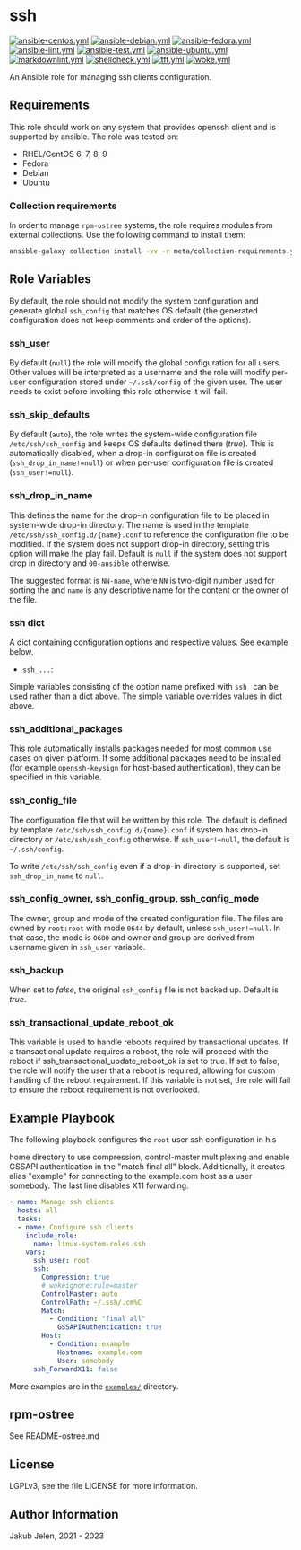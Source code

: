 # ssh

[![ansible-centos.yml](https://github.com/linux-system-roles/ssh/actions/workflows/ansible-centos.yml/badge.svg)](https://github.com/linux-system-roles/ssh/actions/workflows/ansible-centos.yml) [![ansible-debian.yml](https://github.com/linux-system-roles/ssh/actions/workflows/ansible-debian.yml/badge.svg)](https://github.com/linux-system-roles/ssh/actions/workflows/ansible-debian.yml) [![ansible-fedora.yml](https://github.com/linux-system-roles/ssh/actions/workflows/ansible-fedora.yml/badge.svg)](https://github.com/linux-system-roles/ssh/actions/workflows/ansible-fedora.yml) [![ansible-lint.yml](https://github.com/linux-system-roles/ssh/actions/workflows/ansible-lint.yml/badge.svg)](https://github.com/linux-system-roles/ssh/actions/workflows/ansible-lint.yml) [![ansible-test.yml](https://github.com/linux-system-roles/ssh/actions/workflows/ansible-test.yml/badge.svg)](https://github.com/linux-system-roles/ssh/actions/workflows/ansible-test.yml) [![ansible-ubuntu.yml](https://github.com/linux-system-roles/ssh/actions/workflows/ansible-ubuntu.yml/badge.svg)](https://github.com/linux-system-roles/ssh/actions/workflows/ansible-ubuntu.yml) [![markdownlint.yml](https://github.com/linux-system-roles/ssh/actions/workflows/markdownlint.yml/badge.svg)](https://github.com/linux-system-roles/ssh/actions/workflows/markdownlint.yml) [![shellcheck.yml](https://github.com/linux-system-roles/ssh/actions/workflows/shellcheck.yml/badge.svg)](https://github.com/linux-system-roles/ssh/actions/workflows/shellcheck.yml) [![tft.yml](https://github.com/linux-system-roles/ssh/actions/workflows/tft.yml/badge.svg)](https://github.com/linux-system-roles/ssh/actions/workflows/tft.yml) [![woke.yml](https://github.com/linux-system-roles/ssh/actions/workflows/woke.yml/badge.svg)](https://github.com/linux-system-roles/ssh/actions/workflows/woke.yml)

An Ansible role for managing ssh clients configuration.

## Requirements

This role should work on any system that provides openssh client and is
supported by ansible. The role was tested on:

* RHEL/CentOS 6, 7, 8, 9
* Fedora
* Debian
* Ubuntu

### Collection requirements

In order to manage `rpm-ostree` systems, the role requires modules from external
collections.  Use the following command to install them:

```bash
ansible-galaxy collection install -vv -r meta/collection-requirements.yml
```

## Role Variables

By default, the role should not modify the system configuration and generate
global `ssh_config` that matches OS default (the generated configuration does
not keep comments and order of the options).

### ssh_user

By default (`null`) the role will modify the global configuration for all
users. Other values will be interpreted as a username and the role will
modify per-user configuration stored under `~/.ssh/config` of the given user.
The user needs to exist before invoking this role otherwise it will fail.

### ssh_skip_defaults

By default (`auto`), the role writes the system-wide configuration file
`/etc/ssh/ssh_config` and keeps OS defaults defined there (*true*). This is
automatically disabled, when a drop-in configuration file is created
(`ssh_drop_in_name!=null`) or when per-user configuration file is created
(`ssh_user!=null`).

### ssh_drop_in_name

This defines the name for the drop-in configuration file to be placed in
system-wide drop-in directory. The name is used in the template
`/etc/ssh/ssh_config.d/{name}.conf` to reference the configuration file to
be modified. If the system does not support drop-in directory, setting this
option will make the play fail. Default is `null` if the system does not
support drop in directory and `00-ansible` otherwise.

The suggested format is `NN-name`, where `NN` is two-digit number used for
sorting the and `name` is any descriptive name for the content or the owner
of the file.

### ssh dict

A dict containing configuration options and respective values. See example
below.

* `ssh_...`:

Simple variables consisting of the option name prefixed with `ssh_` can be
used rather than a dict above. The simple variable overrides values in dict
above.

### ssh_additional_packages

This role automatically installs packages needed for most common use cases
on given platform. If some additional packages need to be installed (for
example `openssh-keysign` for host-based authentication), they can be specified
in this variable.

### ssh_config_file

The configuration file that will be written by this role. The default is
defined by template `/etc/ssh/ssh_config.d/{name}.conf` if system has drop-in
directory or `/etc/ssh/ssh_config` otherwise. If `ssh_user!=null`, the
default is `~/.ssh/config`.

To write `/etc/ssh/ssh_config` even if a drop-in directory is supported, set
`ssh_drop_in_name` to `null`.

### ssh_config_owner, ssh_config_group, ssh_config_mode

The owner, group and mode of the created configuration file. The files are
owned by `root:root` with mode `0644` by default, unless
`ssh_user!=null`. In that case, the mode is `0600` and owner and
group are derived from username given in `ssh_user` variable.

### ssh_backup

When set to *false*, the original `ssh_config` file is not backed up. Default is *true*.

### ssh_transactional_update_reboot_ok

This variable is used to handle reboots required by transactional updates.
If a transactional update requires a reboot, the role will proceed with the
reboot if ssh_transactional_update_reboot_ok is set to true. If set to
false, the role will notify the user that a reboot is required, allowing
for custom handling of the reboot requirement. If this variable is not set,
the role will fail to ensure the reboot requirement is not overlooked.

## Example Playbook

The following playbook configures the `root` user ssh configuration in his
<!--- wokeignore:rule=master -->
home directory to use compression, control-master multiplexing and enable
GSSAPI authentication in the "match final all" block. Additionally, it
creates alias "example" for connecting to the example.com host as a user
somebody. The last line disables X11 forwarding.

```yaml
- name: Manage ssh clients
  hosts: all
  tasks:
  - name: Configure ssh clients
    include_role:
      name: linux-system-roles.ssh
    vars:
      ssh_user: root
      ssh:
        Compression: true
        # wokeignore:rule=master
        ControlMaster: auto
        ControlPath: ~/.ssh/.cm%C
        Match:
          - Condition: "final all"
            GSSAPIAuthentication: true
        Host:
          - Condition: example
            Hostname: example.com
            User: somebody
      ssh_ForwardX11: false
```

More examples are in the [`examples/`](examples) directory.

## rpm-ostree

See README-ostree.md

## License

LGPLv3, see the file LICENSE for more information.

## Author Information

Jakub Jelen, 2021 - 2023
